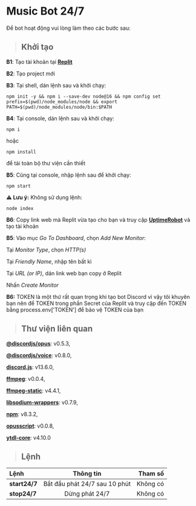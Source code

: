 # **Music Bot 24/7**
Để bot hoạt động vui lòng làm theo các bước sau:

>## **Khởi tạo**
**B1**: Tạo tài khoản tại **[Replit](replit.com)**

**B2**: Tạo project mới

**B3**: Tại shell, dán lệnh sau và khởi chạy:

```
npm init -y && npm i --save-dev node@16 && npm config set prefix=$(pwd)/node_modules/node && export PATH=$(pwd)/node_modules/node/bin:$PATH
```
**B4**: Tại console, dán lệnh sau và khởi chạy:

```
npm i
```
hoặc 
```
npm install
```
để tải toàn bộ thư viện cần thiết

**B5**: Cũng tại console, nhập lệnh sau để khởi chạy:
```
npm start
```
**⚠ Lưu ý:** Không sử dụng lệnh:
```
node index
```
**B6**: Copy link web mà Replit vừa tạo cho bạn và truy cập **[UptimeRobot](https://uptimerobot.com)** và tạo tài khoản

**B5**: Vào mục *Go To Dashboard*, chọn *Add New Monitor*:

Tại *Monitor Type*, chọn *HTTP(s)*

Tại *Friendly Name*, nhập tên bất kì

Tại *URL (or IP)*, dán link web bạn copy ở Replit

Nhấn *Create Monitor*

**B6:** TOKEN là một thứ rất quan trọng khi tạo bot Discord vì vậy tôi khuyên bạn nên để TOKEN trong phần Secret của Replit và truy cập đến TOKEN bằng process.env['TOKEN'] để bảo vệ TOKEN của bạn

>## **Thư viện liên quan**
**[@discordjs/opus](https://github.com/discordjs/opus)**: v0.5.3,

**[@discordjs/voice](https://discordjs.github.io/voice/)**: v0.8.0,

**[discord.js](https://discord.js.org/#/)**: v13.6.0,

**[ffmpeg](https://www.npmjs.com/package/ffmpeg)**: v0.0.4,

**[ffmpeg-static](https://www.npmjs.com/package/ffmpeg-static)**: v4.4.1,

**[libsodium-wrappers](https://www.npmjs.com/package/libsodium-wrappers)**: v0.7.9,

**[npm](https://www.npmjs.com/package/npm)**: v8.3.2,

**[opusscript](https://github.com/abalabahaha/opusscript)**: v0.0.8,

**[ytdl-core](https://github.com/fent/node-ytdl-core)**: v4.10.0

>## **Lệnh**
|      Lệnh       |                Thông tin                     |    Tham số    |
|:----------------|:--------------------------------------------:|--------------:|
|  **start24/7**  |        Bắt đầu phát 24/7 sau 10 phút         |   Không có    |
|  **stop24/7**   |        Dừng phát 24/7                        |   Không có    |
